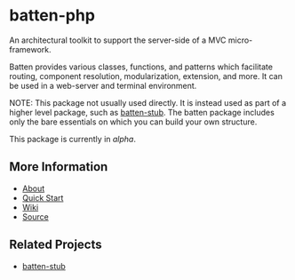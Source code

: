 # batten-php

An architectural toolkit to support the server-side of a MVC micro-framework.

Batten provides various classes, functions, and patterns which facilitate routing, component resolution, modularization,
extension, and more. It can be used in a web-server and terminal environment.

NOTE: This package not usually used directly. It is instead used as part of a higher level package, such as
[batten-stub](https://github.com/mikecaines/batten-stub/). The batten package includes only the bare essentials
on which you can build your own structure.

This package is currently in *alpha*.

## More Information

* [About](https://github.com/mikecaines/batten-php/wiki/About)
* [Quick Start](https://github.com/mikecaines/batten-php/wiki/Quick-Start)
* [Wiki](https://github.com/mikecaines/batten-php/wiki)
* [Source](https://github.com/mikecaines/batten-php)

## Related Projects

* [batten-stub](https://github.com/mikecaines/batten-stub)
